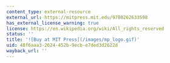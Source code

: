 ```yaml
---
content_type: external-resource
external_url: https://mitpress.mit.edu/9780262633598
has_external_license_warning: true
license: https://en.wikipedia.org/wiki/All_rights_reserved
status: ''
title: '![Buy at MIT Press](/images/mp_logo.gif)'
uid: 48f6aaa3-2624-452b-9ecb-e7ded3d2622d
wayback_url: ''
---
```

